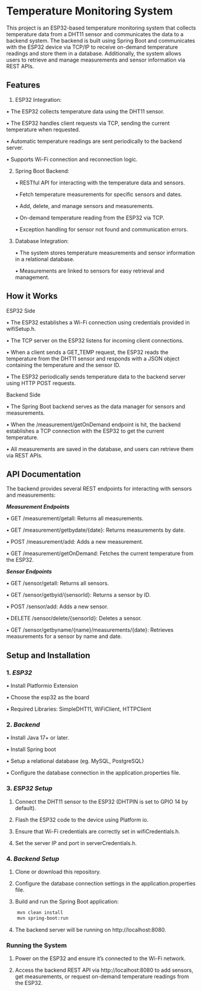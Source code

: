 # Temperature Monitoring System

This project is an ESP32-based temperature monitoring system that collects temperature data from a DHT11 sensor and communicates the data to a backend system. The backend is built using Spring Boot and communicates with the ESP32 device via TCP/IP to receive on-demand temperature readings and store them in a database. Additionally, the system allows users to retrieve and manage measurements and sensor information via REST APIs.

## Features

1.	ESP32 Integration:

   •	The ESP32 collects temperature data using the DHT11 sensor.

   •	The ESP32 handles client requests via TCP, sending the current temperature when requested.

   •	Automatic temperature readings are sent periodically to the backend server.

   •	Supports Wi-Fi connection and reconnection logic.

2.	Spring Boot Backend:
	    
    •	RESTful API for interacting with the temperature data and sensors.

	•	Fetch temperature measurements for specific sensors and dates.

	•	Add, delete, and manage sensors and measurements.

	•	On-demand temperature reading from the ESP32 via TCP.

	•	Exception handling for sensor not found and communication errors.

3.	Database Integration:

	•	The system stores temperature measurements and sensor information in a relational database.

    •	Measurements are linked to sensors for easy retrieval and management.


## How it Works

ESP32 Side

  •	The ESP32 establishes a Wi-Fi connection using credentials provided in wifiSetup.h.

  •	The TCP server on the ESP32 listens for incoming client connections.

  •	When a client sends a GET_TEMP request, the ESP32 reads the temperature from the DHT11 sensor and responds with a JSON object containing the temperature and the sensor ID.

  •	The ESP32 periodically sends temperature data to the backend server using HTTP POST requests.

Backend Side

  •	The Spring Boot backend serves as the data manager for sensors and measurements.

  •	When the /measurement/getOnDemand endpoint is hit, the backend establishes a TCP connection with the ESP32 to get the current temperature.

  •	All measurements are saved in the database, and users can retrieve them via REST APIs.


## API Documentation

The backend provides several REST endpoints for interacting with sensors and measurements:

***Measurement Endpoints***

  •	GET /measurement/getall: Returns all measurements.

  •	GET /measurement/getbydate/{date}: Returns measurements by date.

  •	POST /measurement/add: Adds a new measurement.

  •	GET /measurement/getOnDemand: Fetches the current temperature from the ESP32.

***Sensor Endpoints***

  •	GET /sensor/getall: Returns all sensors.

  •	GET /sensor/getbyid/{sensorId}: Returns a sensor by ID.

  •	POST /sensor/add: Adds a new sensor.

  •	DELETE /sensor/delete/{sensorId}: Deletes a sensor.

  •	GET /sensor/getbyname/{name}/measurements/{date}: Retrieves measurements for a sensor by name and date.


## Setup and Installation

### 1. ***ESP32***
   
  •	Install Platformio Extension

  •	Choose the esp32 as the board

  •	Required Libraries: SimpleDHT11, WiFiClient, HTTPClient


### 2. ***Backend***

  •	Install Java 17+ or later.

  •	Install Spring boot

  •	Setup a relational database (eg. MySQL, PostgreSQL)

  •	Configure the database connection in the application.properties file.


### 3. ***ESP32 Setup***

 1.	Connect the DHT11 sensor to the ESP32 (DHTPIN is set to GPIO 14 by default).

 2.	Flash the ESP32 code to the device using Platform io.

 3.	Ensure that Wi-Fi credentials are correctly set in wifiCredentials.h.

 4.	Set the server IP and port in serverCredentials.h.


### 4. ***Backend Setup***

 1.	Clone or download this repository.

 2.	Configure the database connection settings in the application.properties file.

 3.	Build and run the Spring Boot application:

```bash
    mvn clean install
    mvn spring-boot:run
```

 4. The backend server will be running on http://localhost:8080.

### Running the System

 1.	Power on the ESP32 and ensure it’s connected to the Wi-Fi network.

 2.	Access the backend REST API via http://localhost:8080 to add sensors, get measurements, or request on-demand temperature readings from the ESP32.


